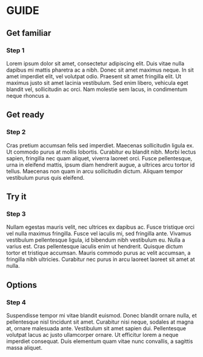 # GUIDE


## Get familiar

### Step 1
Lorem ipsum dolor sit amet, consectetur adipiscing elit. Duis vitae nulla dapibus mi mattis pharetra ac a nibh. Donec sit amet maximus neque. In sit amet imperdiet elit, vel volutpat odio. Praesent sit amet fringilla elit. Ut maximus justo sit amet lacinia vestibulum. Sed enim libero, vehicula eget blandit vel, sollicitudin ac orci. Nam molestie sem lacus, in condimentum neque rhoncus a.


## Get ready

### Step 2
Cras pretium accumsan felis sed imperdiet. Maecenas sollicitudin ligula ex. Ut commodo purus at mollis lobortis. Curabitur eu blandit nibh. Morbi lectus sapien, fringilla nec quam aliquet, viverra laoreet orci. Fusce pellentesque, urna in eleifend mattis, ipsum diam hendrerit augue, a ultrices arcu tortor id tellus. Maecenas non quam in arcu sollicitudin dictum. Aliquam tempor vestibulum purus quis eleifend.


## Try it

### Step 3
Nullam egestas mauris velit, nec ultrices ex dapibus ac. Fusce tristique orci vel nulla maximus fringilla. Fusce vel iaculis mi, sed fringilla ante. Vivamus vestibulum pellentesque ligula, id bibendum nibh vestibulum eu. Nulla a varius est. Cras pellentesque iaculis enim ut hendrerit. Quisque dictum tortor et tristique accumsan. Mauris commodo purus ac velit accumsan, a fringilla nibh ultricies. Curabitur nec purus in arcu laoreet laoreet sit amet at nulla.


## Options

### Step 4
Suspendisse tempor mi vitae blandit euismod. Donec blandit ornare nulla, et pellentesque nisl tincidunt sit amet. Curabitur nisi neque, sodales at magna at, ornare malesuada ante. Vestibulum sit amet sapien dui. Pellentesque volutpat lacus ac justo ullamcorper ornare. Ut efficitur lorem a neque imperdiet consequat. Duis elementum quam vitae nunc convallis, a sagittis massa aliquet.

